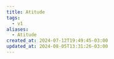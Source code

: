 ```yaml
---
title: Atitude
tags:
  - v1
aliases:
  - Atitude
created_at: 2024-07-12T19:49:45-03:00
updated_at: 2024-08-05T13:31:26-03:00
---
```


